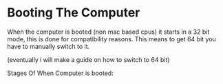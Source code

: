 # Booting The Computer
When the computer is booted (non mac based cpus) it starts in a 32 bit mode, this is done for compatibility reasons. This means to get 64 bit you have to manually switch to it.

(eventually i will make a guide on how to switch to 64 bit)

Stages Of When Computer is booted: